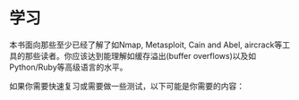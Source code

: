 # 学习

本书面向那些至少已经了解了如Nmap, Metasploit, Cain and Abel, aircrack等工具的那些读者。你应该达到能理解如缓存溢出(buffer overflows)以及如Python/Ruby等高级语言的水平。

如果你需要快速复习或需要做一些测试，以下可能是你需要的内容：
